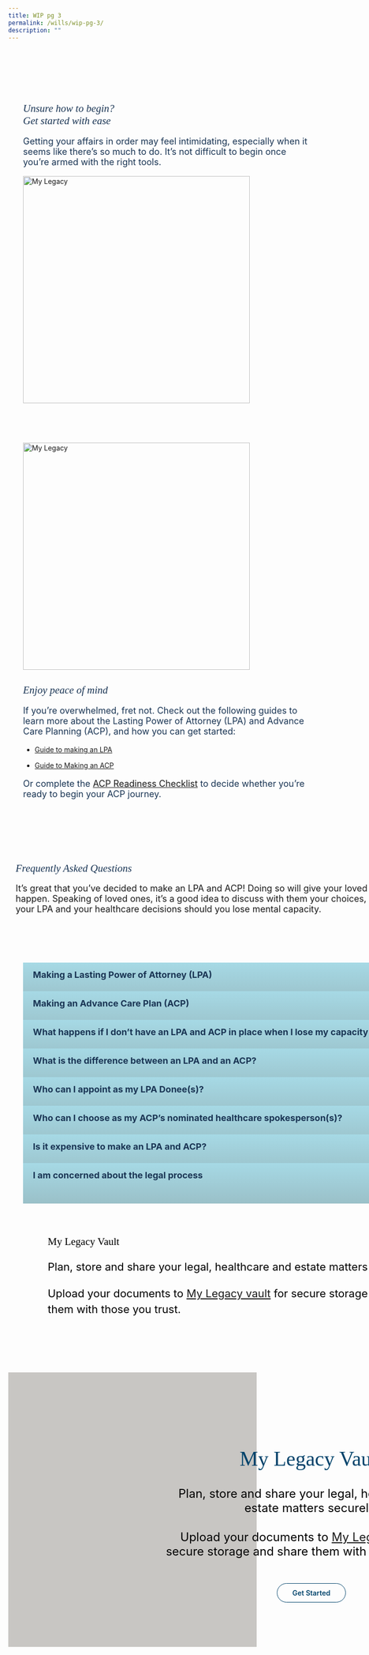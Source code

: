 ```yaml
---
title: WIP pg 3
permalink: /wills/wip-pg-3/
description: ""
---
```

<style>
   /* cyrillic */
   @font-face {
   font-family: 'Playfair Display';
   font-style: italic;
   font-weight: 400;
   font-display: swap;
   src: url(https://fonts.gstatic.com/s/playfairdisplay/v30/nuFkD-vYSZviVYUb_rj3ij__anPXDTnohkk7yRZrPJ-M.woff2) format('woff2');
   unicode-range: U+0301, U+0400-045F, U+0490-0491, U+04B0-04B1, U+2116;
   }
   /* vietnamese */
   @font-face {
   font-family: 'Playfair Display';
   font-style: italic;
   font-weight: 400;
   font-display: swap;
   src: url(https://fonts.gstatic.com/s/playfairdisplay/v30/nuFkD-vYSZviVYUb_rj3ij__anPXDTnojUk7yRZrPJ-M.woff2) format('woff2');
   unicode-range: U+0102-0103, U+0110-0111, U+0128-0129, U+0168-0169, U+01A0-01A1, U+01AF-01B0, U+0300-0301, U+0303-0304, U+0308-0309, U+0323, U+0329, U+1EA0-1EF9, U+20AB;
   }
   /* latin-ext */
   @font-face {
   font-family: 'Playfair Display';
   font-style: italic;
   font-weight: 400;
   font-display: swap;
   src: url(https://fonts.gstatic.com/s/playfairdisplay/v30/nuFkD-vYSZviVYUb_rj3ij__anPXDTnojEk7yRZrPJ-M.woff2) format('woff2');
   unicode-range: U+0100-02AF, U+0304, U+0308, U+0329, U+1E00-1E9F, U+1EF2-1EFF, U+2020, U+20A0-20AB, U+20AD-20CF, U+2113, U+2C60-2C7F, U+A720-A7FF;
   }
   /* latin */
   @font-face {
   font-family: 'Playfair Display';
   font-style: italic;
   font-weight: 400;
   font-display: swap;
   src: url(https://fonts.gstatic.com/s/playfairdisplay/v30/nuFkD-vYSZviVYUb_rj3ij__anPXDTnogkk7yRZrPA.woff2) format('woff2');
   unicode-range: U+0000-00FF, U+0131, U+0152-0153, U+02BB-02BC, U+02C6, U+02DA, U+02DC, U+0304, U+0308, U+0329, U+2000-206F, U+2074, U+20AC, U+2122, U+2191, U+2193, U+2212, U+2215, U+FEFF, U+FFFD;
   }
   /* cyrillic */
   @font-face {
   font-family: 'Playfair Display';
   font-style: italic;
   font-weight: 500;
   font-display: swap;
   src: url(https://fonts.gstatic.com/s/playfairdisplay/v30/nuFkD-vYSZviVYUb_rj3ij__anPXDTnohkk7yRZrPJ-M.woff2) format('woff2');
   unicode-range: U+0301, U+0400-045F, U+0490-0491, U+04B0-04B1, U+2116;
   }
   /* vietnamese */
   @font-face {
   font-family: 'Playfair Display';
   font-style: italic;
   font-weight: 500;
   font-display: swap;
   src: url(https://fonts.gstatic.com/s/playfairdisplay/v30/nuFkD-vYSZviVYUb_rj3ij__anPXDTnojUk7yRZrPJ-M.woff2) format('woff2');
   unicode-range: U+0102-0103, U+0110-0111, U+0128-0129, U+0168-0169, U+01A0-01A1, U+01AF-01B0, U+0300-0301, U+0303-0304, U+0308-0309, U+0323, U+0329, U+1EA0-1EF9, U+20AB;
   }
   /* latin-ext */
   @font-face {
   font-family: 'Playfair Display';
   font-style: italic;
   font-weight: 500;
   font-display: swap;
   src: url(https://fonts.gstatic.com/s/playfairdisplay/v30/nuFkD-vYSZviVYUb_rj3ij__anPXDTnojEk7yRZrPJ-M.woff2) format('woff2');
   unicode-range: U+0100-02AF, U+0304, U+0308, U+0329, U+1E00-1E9F, U+1EF2-1EFF, U+2020, U+20A0-20AB, U+20AD-20CF, U+2113, U+2C60-2C7F, U+A720-A7FF;
   }
   /* latin */
   @font-face {
   font-family: 'Playfair Display';
   font-style: italic;
   font-weight: 500;
   font-display: swap;
   src: url(https://fonts.gstatic.com/s/playfairdisplay/v30/nuFkD-vYSZviVYUb_rj3ij__anPXDTnogkk7yRZrPA.woff2) format('woff2');
   unicode-range: U+0000-00FF, U+0131, U+0152-0153, U+02BB-02BC, U+02C6, U+02DA, U+02DC, U+0304, U+0308, U+0329, U+2000-206F, U+2074, U+20AC, U+2122, U+2191, U+2193, U+2212, U+2215, U+FEFF, U+FFFD;
   }
   /* cyrillic */
   @font-face {
   font-family: 'Playfair Display';
   font-style: normal;
   font-weight: 400;
   font-display: swap;
   src: url(https://fonts.gstatic.com/s/playfairdisplay/v30/nuFiD-vYSZviVYUb_rj3ij__anPXDTjYgEM86xRbPQ.woff2) format('woff2');
   unicode-range: U+0301, U+0400-045F, U+0490-0491, U+04B0-04B1, U+2116;
   }
   /* vietnamese */
   @font-face {
   font-family: 'Playfair Display';
   font-style: normal;
   font-weight: 400;
   font-display: swap;
   src: url(https://fonts.gstatic.com/s/playfairdisplay/v30/nuFiD-vYSZviVYUb_rj3ij__anPXDTPYgEM86xRbPQ.woff2) format('woff2');
   unicode-range: U+0102-0103, U+0110-0111, U+0128-0129, U+0168-0169, U+01A0-01A1, U+01AF-01B0, U+0300-0301, U+0303-0304, U+0308-0309, U+0323, U+0329, U+1EA0-1EF9, U+20AB;
   }
   /* latin-ext */
   @font-face {
   font-family: 'Playfair Display';
   font-style: normal;
   font-weight: 400;
   font-display: swap;
   src: url(https://fonts.gstatic.com/s/playfairdisplay/v30/nuFiD-vYSZviVYUb_rj3ij__anPXDTLYgEM86xRbPQ.woff2) format('woff2');
   unicode-range: U+0100-02AF, U+0304, U+0308, U+0329, U+1E00-1E9F, U+1EF2-1EFF, U+2020, U+20A0-20AB, U+20AD-20CF, U+2113, U+2C60-2C7F, U+A720-A7FF;
   }
   /* latin */
   @font-face {
   font-family: 'Playfair Display';
   font-style: normal;
   font-weight: 400;
   font-display: swap;
   src: url(https://fonts.gstatic.com/s/playfairdisplay/v30/nuFiD-vYSZviVYUb_rj3ij__anPXDTzYgEM86xQ.woff2) format('woff2');
   unicode-range: U+0000-00FF, U+0131, U+0152-0153, U+02BB-02BC, U+02C6, U+02DA, U+02DC, U+0304, U+0308, U+0329, U+2000-206F, U+2074, U+20AC, U+2122, U+2191, U+2193, U+2212, U+2215, U+FEFF, U+FFFD;
   }
   /* cyrillic */
   @font-face {
   font-family: 'Playfair Display';
   font-style: normal;
   font-weight: 600;
   font-display: swap;
   src: url(https://fonts.gstatic.com/s/playfairdisplay/v30/nuFiD-vYSZviVYUb_rj3ij__anPXDTjYgEM86xRbPQ.woff2) format('woff2');
   unicode-range: U+0301, U+0400-045F, U+0490-0491, U+04B0-04B1, U+2116;
   }
   /* vietnamese */
   @font-face {
   font-family: 'Playfair Display';
   font-style: normal;
   font-weight: 600;
   font-display: swap;
   src: url(https://fonts.gstatic.com/s/playfairdisplay/v30/nuFiD-vYSZviVYUb_rj3ij__anPXDTPYgEM86xRbPQ.woff2) format('woff2');
   unicode-range: U+0102-0103, U+0110-0111, U+0128-0129, U+0168-0169, U+01A0-01A1, U+01AF-01B0, U+0300-0301, U+0303-0304, U+0308-0309, U+0323, U+0329, U+1EA0-1EF9, U+20AB;
   }
   /* latin-ext */
   @font-face {
   font-family: 'Playfair Display';
   font-style: normal;
   font-weight: 600;
   font-display: swap;
   src: url(https://fonts.gstatic.com/s/playfairdisplay/v30/nuFiD-vYSZviVYUb_rj3ij__anPXDTLYgEM86xRbPQ.woff2) format('woff2');
   unicode-range: U+0100-02AF, U+0304, U+0308, U+0329, U+1E00-1E9F, U+1EF2-1EFF, U+2020, U+20A0-20AB, U+20AD-20CF, U+2113, U+2C60-2C7F, U+A720-A7FF;
   }
   /* latin */
   @font-face {
   font-family: 'Playfair Display';
   font-style: normal;
   font-weight: 600;
   font-display: swap;
   src: url(https://fonts.gstatic.com/s/playfairdisplay/v30/nuFiD-vYSZviVYUb_rj3ij__anPXDTzYgEM86xQ.woff2) format('woff2');
   unicode-range: U+0000-00FF, U+0131, U+0152-0153, U+02BB-02BC, U+02C6, U+02DA, U+02DC, U+0304, U+0308, U+0329, U+2000-206F, U+2074, U+20AC, U+2122, U+2191, U+2193, U+2212, U+2215, U+FEFF, U+FFFD;
   }
   /* cyrillic */
   @font-face {
   font-family: 'Playfair Display';
   font-style: normal;
   font-weight: 800;
   font-display: swap;
   src: url(https://fonts.gstatic.com/s/playfairdisplay/v30/nuFiD-vYSZviVYUb_rj3ij__anPXDTjYgEM86xRbPQ.woff2) format('woff2');
   unicode-range: U+0301, U+0400-045F, U+0490-0491, U+04B0-04B1, U+2116;
   }
   /* vietnamese */
   @font-face {
   font-family: 'Playfair Display';
   font-style: normal;
   font-weight: 800;
   font-display: swap;
   src: url(https://fonts.gstatic.com/s/playfairdisplay/v30/nuFiD-vYSZviVYUb_rj3ij__anPXDTPYgEM86xRbPQ.woff2) format('woff2');
   unicode-range: U+0102-0103, U+0110-0111, U+0128-0129, U+0168-0169, U+01A0-01A1, U+01AF-01B0, U+0300-0301, U+0303-0304, U+0308-0309, U+0323, U+0329, U+1EA0-1EF9, U+20AB;
   }
   /* latin-ext */
   @font-face {
   font-family: 'Playfair Display';
   font-style: normal;
   font-weight: 800;
   font-display: swap;
   src: url(https://fonts.gstatic.com/s/playfairdisplay/v30/nuFiD-vYSZviVYUb_rj3ij__anPXDTLYgEM86xRbPQ.woff2) format('woff2');
   unicode-range: U+0100-02AF, U+0304, U+0308, U+0329, U+1E00-1E9F, U+1EF2-1EFF, U+2020, U+20A0-20AB, U+20AD-20CF, U+2113, U+2C60-2C7F, U+A720-A7FF;
   }
   /* latin */
   @font-face {
   font-family: 'Playfair Display';
   font-style: normal;
   font-weight: 800;
   font-display: swap;
   src: url(https://fonts.gstatic.com/s/playfairdisplay/v30/nuFiD-vYSZviVYUb_rj3ij__anPXDTzYgEM86xQ.woff2) format('woff2');
   unicode-range: U+0000-00FF, U+0131, U+0152-0153, U+02BB-02BC, U+02C6, U+02DA, U+02DC, U+0304, U+0308, U+0329, U+2000-206F, U+2074, U+20AC, U+2122, U+2191, U+2193, U+2212, U+2215, U+FEFF, U+FFFD;
   }
   @font-face {
   font-family: 'Myriad Pro';
   src: url('http://chodri.com/legacy/src/fonts/Myriad-Web-Pro-Regular.ttf');
   src: url('http://chodri.com/legacy/src/fonts/Myriad-Web-Pro-Regular.ttf') format('truetype');
   font-weight: normal;
   font-style: normal;
   }
   .container{
   width: 1170px;
   margin: 0 auto;
   }
   .heading  {
   position: relative;
   }
   section.bp-section {
   padding: 0;
   }
   .action__b h4{
   color: #000;
   font-size: 24px;
   margin-top: 15px;
   margin-bottom: 0;
   }
   .action__b h4 a{
   color: #01436b;
   } 
   section.bp-section .bp-container {
   padding-bottom: 0!important;
   }
	.col.is-2.is-position-relative.has-side-nav {
    display: none;
}
	.col.is-1.has-float-btns.is-position-relative {
    display: none;
}
	section.bp-section.bottom-navigation {
    display: none;
}
	.col.is-8.is-offset-1-desktop {
    margin-left: 0;
    width: 100%;
}
   .accordion ul .inner span {
   margin-right: 15px;
   }   
   .m-b-80{
   margin-bottom: 80px;
   }
   container-fluid{
   width: 100%;
   }
   section.bp-section.is-small.bp-section-pagetitle {
   display: none;
   }
   .col.is-2.is-position-relative.has-side-nav {
   display: none;
   }	
   .col.is-8.is-offset-1-desktop.is-12-touch.print-content {
   margin-left: 0;
   width: 100%;
   }	
   .about_a_b img {
   width: 460px;
   }
   .content ul > li:last-child {
   margin-bottom: 0;
   }
   .video_acc .inner::after{
   display:none!important;
   }
   a.p-button.btn {
   border-color: #01436b;
   background-color: transparent;
   border-radius: 30px;
   color: #01436b;
   margin-top: 30px;
   font-weight: 600;
   text-decoration: none;
   border: 1px solid #01436b;
   padding: 10px 30px;
   }
   .action_3 h2, .action_3 h2 i {
   line-height: 52px;
   font-size: 42px;
   font-family: 'Playfair Display';
   color: #01436b;
   margin-bottom: 30px;
   font-weight: 400;
   }
   section.bp-section .bp-container {
   width: 100%!important;
   max-width: 100%!important;
   padding-top: 0!important;
   }
   .col.is-8.is-offset-2.print-content {
   margin-left: 0;
   width: 100%;
   }
   .col-3 {
   width: 25%;
   PADDING: 0 15px;
   }
   .col-8 {
   width: 75%;
   PADDING: 0 15px;
   }
   .col-4 {
   width: 33.33%;
   PADDING: 0 15px;
   }
   .col-6 {
   width: 50%;
   PADDING: 0 15px;
   }
   .col-12 {
   width: 100%;
   PADDING: 0 15px;
   }
   .p-t-80 {
   padding-top: 80px;
   }
   .p-b-80{
   padding-bottom: 80px;
   }
   .u-align--center{
   text-align:center;
   }
   .about_bb .inner {
   padding: 30px;
   background-color: #EBE7E5;
   border-radius: 25px;
   }
   .about_a_b p {
   color: #1A3554;
   font-size: 18px;
   }
	 .action3_b a.p-button.btn {
    padding: 10px 30px;
    margin-top: 20px;
    display: inline-block;
    }
    .action3_b p {
    font-size: 24px;
    color: #000;
    margin-bottom: 30px!important;
    margin-top: 0;
    }
   .faq_sect h2 {
   color: #1A3554;
   font-family: 'Playfair Display'!important;
   font-weight: 400;
   font-style: italic;
   }
   .faq_sect p {
   margin-top: 10px;
   font-size: 18px;
   }
   .about_bb h4 {
   color: #1A3554;
   font-weight: bold;
   margin-bottom: 0;
   }
   .about_bb p {
   margin-top: 10px;
   font-size: 18px;    
   }
   .about_a_b h2 {
   color: #1A3554;
   font-family:'Playfair Display';
   font-style: italic;
   font-weight: 400;
   }
   .heading h3 {
   margin-bottom: 30px;
   color: #000;
   }
   .content a{
   color: #1A3554!important;
   }
   .m-b-30{
   margin-bottom: 30px;
   }
   .p-t-40{
   padding-top:40px;
   }
   .action_3 {
   background-color: #C8C6C3;
   }
   .accordion h5 {
   margin-top: 0;
   color: #1A3554;
   }
   .accordion table th {
   color: #1A3554;
   }
   .accordion table {
   width: 100%;
   border: 1px solid #ddd;
   background-color: #fff;
   margin-bottom: 30px;
   }
   .content strong {
   color: #1A3554;
   }
   .accordion h6 {
   margin-top: 20px;
   line-height: 30px;
   }
   .accordion ul {
   list-style: none;
   padding: 0;
   }
   .accordion ul li {
   margin: 0;
   }
   .action__4 h2{
   color: #000;
   font-family:'Playfair Display';
   font-weight:400;
   }
   .action__4 p{
   color: #000;
   font-size: 22px;
   line-height: 32px;
   }
   .accordion ul {
   margin: 0;
   }
   .accordion .toggle{
   display:none;
   }
   .accordion ul li label {
   position: relative;
   color: #1A3554;
   display: inline-block;
   width: 100%;
   line-height: 49px;
   text-indent: 20px;
   cursor: pointer;
   font-weight: bold;
   font-size: 18px;
   }
   .accordion ul li label::before {
   width: 100%;
   background-image: linear-gradient(#a6d9e5, #9ac0c8);
   display: block;
   color: #fefefe;
   padding: 0.75em;
   border-radius: 0.15em;
   transition: background 0.3s ease;
   margin-bottom: 0;
   border-radius: 0;
   content: "";
   position: absolute;
   left: 0;
   right: 0;
   top: 0;
   height: 55px;
   z-index: -1;
   }
   .accordion ul .inner li strong {
   color: #1A3554;
   }
   .accordion ul {
   margin: 0!important;
   }
   ul.accordion ul ul {
   padding-left: 45px;
   }
   .inner > ul > li:not(:last-child) {
   margin-bottom:15px;
   }
   a.play_btn {
   position: absolute;
   left: 0;
   right: 0;
   top: 50%;
   z-index: 99999;
   width: 120px;
   height: 120px;
   margin: 0 auto;
   margin-top: -60px;
   }
   .about_a_b {
   display: flex;
   align-items: center;
   }   
   .about_bb p, .about_bb li, .about_bb p, .about_bb .inner {
   color: #1A3554;
   font-size: 18px;
   }
   .video_acc .inner {
   position: relative;
   }
   .accordion ul .inner::after{
   content: "+";
   width: 25px;
   height: 25px;
   background-color: #fff;
   display: inline-block;
   text-align: center;
   border-radius: 50%;
   position: absolute;
   right: 20px;
   top: 14px;
   color: #1A3554;
   text-indent: 0;
   line-height: 25px;
   }
   ul.accordion input.toggle:checked + .inner::after {
   content: "-";
   }
   ul.accordion input.toggle:checked + .inner {
   height: auto;
   padding: 45px;
   }
   .accordion ul .inner {
   overflow: hidden;
   margin-top: 0;
   background-color: #EBE7E5;
   margin-top: 6px;
   height: 0;
   padding: 0 45px;
   transition: all ease-in-out .3s;
   -webkit-transition: all ease-in-out .3s;
   text-indent: 0;
   }
   .accordion ul .inner p, .accordion ul .inner li {
   font-weight: 500;
   font-size: 18px;
   color: #1A3554;
   margin-top: 0;
   line-height: 30px;
   }
   .accordion ul .inner h4 {
   font-weight: bold;
   font-size: 22px;
   color: #1A3554;
   margin-top: 0;
   margin-bottom: 0;
   }
   .p-lr-50{
   padding: 0 50px;
   }
   section.action__4 {
   position: relative;
   }
   .action__4::before {
   content: "";
   position: absolute;
   left: 30px;
   bottom: -4px;
   width: 200px;
   background-position: center;
   background-size: contain;
   background-repeat: no-repeat;
   background-image: url(https://i.imgur.com/ymZBFhy.png);
   z-index: 99999999;
   height: 200px;
   }
   section.action__4 .container::after {
   content: "";
   position: absolute;
   right: 0;
   top: 0;
   width: 300px;
   height: 200px;
   background-size: contain;
   background-repeat: no-repeat;
   background-image: url(https://i.imgur.com/4gIO8gl.png);
   }
   .container{
   position: relative;
   }
   .heading::after {
   content: "";
   position: absolute;
   right: -50px;
   top: -28px;
   width: 300px;
   height: 200px;
   background-size: contain;
   background-repeat: no-repeat;
   background-image: url(https://i.imgur.com/AxzRdOk.png);
   }
   @media(max-width: 767px){
   .heading::after{
   display:none;
   }
   section.action__4 .container{
   display:none;
   }
   .action__4{
   display:none;
   }
   .p-lr-50{
   padding: 0;
   }
   .action_3 h2,.action_3 h2 i {
   line-height: 38px;
   font-size: 28px;
   }
   html {
   overflow-x: hidden;
   }
   .about_a_b:first-child {
   margin-bottom: 30px;
   }
   .container {
   width: 100%;
   padding: 0 15px;
   }
   .col-3 {
   width: 100%;
   }
   .col-8 {
   width: 100%;
   }
   .col-4 {
   width: 100%;
   }
   .col-6 {
   width: 100%;
   }
   .col-12 {
   width: 100%;
   }
   .action_3 {
   background-color: #C7C6C2;
   }
   .accordion ul li label {
   line-height: 29px;
   text-indent: 0;
   font-size: 15px;
   padding: 0 15px;
   padding-right: 35px;
   }
   .accordion > li {
   margin-bottom: 10px!important;
   }
   ul.accordion input.toggle:checked + .inner {
   padding: 15px 20px;
   }
   .accordion ul .inner p, .accordion ul .inner li {
   font-size: 15px;
   }
   section.accordion {
   margin-bottom: 50px;
   }
   .accordion ul .inner::after {
   right: 5px;
   top: 5px;
   }
   .accordion ul li label::before {
   height: unset;
   bottom: 0;
   }
   .faq_sect {
   padding: 0 15px;
   }
   .accordion ul .inner {
   width: calc(100% + 50px);
   margin-left: -15px;
   }
   .col.is-8.is-offset-2.print-content {
   padding: 0;
   }
   section.bp-section .bp-container > .row {
   margin: 0;
   }
   }
   @media(min-width: 767px)and (max-width: 1140px){
   .container {
   padding: 0 15px;
   }
   .col.is-8.is-offset-2.print-content {
   padding: 0;
   }
   section.bp-section .bp-container > .row {
   margin: 0;
   }
   }
</style>
<section class="about_ac">
   <div class="container">
      <div class="row p-t-80 p-b-80">
         <div class="col-6 about_a_b">
            <div class="inner">
               <h2>Unsure how to begin?<br>Get started with ease</h2>
               <p>Getting your affairs in order may feel intimidating, especially when it seems like there’s so much to do. It’s not difficult to begin once you’re armed with the right tools.</p>
            </div>
         </div>
         <div class="col-6 about_a_b">
            <img alt="My Legacy" src="https://i.imgur.com/mlDIwVj.png">
         </div>
      </div>
      <div class="row p-b-80">
         <div class="col-6 about_a_b">
            <img alt="My Legacy" src="https://i.imgur.com/sjHBJYf.png">
         </div>
         <div class="col-6 about_a_b">
            <div class="inner">
               <h2>Enjoy peace of mind</h2>
               <p>If you’re overwhelmed, fret not. Check out the following guides to learn more about the Lasting Power of Attorney (LPA) and Advance Care Planning (ACP), and how you can get started:
               </p>
               <ul>
                  <li><a target="_blank" href="https://plantoday.sg/lpa_infographic_2022.pdf">Guide to making an LPA</a></li>
                  <li><a target="_blank" href="https://www.aic.sg/resources/Documents/Brochures/ACP%20Publications/Infosheet/ACP%20InfoSheet-EN.pdf">Guide to Making an ACP</a></li>
               </ul>
               <p>Or complete the <a target="_blank" href="https://plantoday.sg/acp-checklist.pdf">ACP Readiness Checklist</a> to decide whether you’re ready to begin your ACP journey.</p>
            </div>
         </div>
      </div>
      <div style="position: relative;" class="row">
         <div class="faq_sect">
            <h2>Frequently Asked Questions</h2>
            <p>It’s great that you’ve decided to make an LPA and ACP! Doing so will give your loved ones certainty of your preferences should the worst happen. Speaking of loved ones, it’s a good idea to discuss with them your choices, particularly on who you are appointing as donee for your LPA and your healthcare decisions should you lose mental capacity.</p>
         </div>
      </div>
   </div>
</section>
<section class="accordion p-t-80">
   <div class="container">
      <div class="row">
         <div class="col-12 accordion_b">
            <ul class="accordion">
               <li>
                  <label for="accordion_1">
                     <input class="toggle" id="accordion_1" name="accordion" type="radio">Making a Lasting Power of Attorney (LPA)
                     <div class="inner">
                        <ul>
                           <li>Choose your Donee (you can have up to two) and identify a Replacement Donee in case the primary donee is unable to fulfill the duties.</li>
                           <li>Fill in the online LPA forms at <a target="_blank" href="https://mylegacy.life.gov.sg/find-a-service/lpa-acp/pre-form/">My Legacy</a>. </li>
                           <li>
                              Find an <a target="_blank" href="https://opg-eservice.msf.gov.sg/LPA/CIMapService.aspx">LPA Certificate Issuer</a> to certify your LPA when all your Donee(s) and Replacement Donee (if any) have accepted their appointment.
                              <ul>
                                 <li> Your Donee(s) and Replacement Donee (if any) can log in to <a target="_blank" href="https://opg-eservice.msf.gov.sg/">OPG Online (OPGO) portal</a> using Singpass to accept their appointment as a Donee in your LPA.</li>
                                 <li>Visit the Certificate Issuer of your choice to certify your LPA. </li>
                                 <li>You (the ‘Donor’) and the LPA Certificate Issuer will need to digitally sign on the LPA using your Singpass app. </li>
                                 <li>In order for your LPA to be legally valid, the Certificate Issuer must submit the LPA to the Office of the Public Guardian (OPG) for registration via OPGO, as authorised by you.</li>
                              </ul>
                           </li>
                           <li>
                              <strong>LPA Form 1</strong>
                              <p>Grants general powers to Donee(s) who will make decisions on your behalf when you lose mental capacity.</p>
                           </li>
                           <li>
                              <strong>LPA Form 2</strong>
                              <p>For Donors who want to:</p>
                              <ul>
                                 <li>Appoint more than 2 Donees and/or more than 1 Replacement Donee</li>
                                 <li>Grant specific or customised powers that are outside the scope of LPA Form 1 to their Donee(s)</li>
                              </ul>
                              <br>
                              <p>You will have to engage a lawyer for LPA Form 2 as it must be drafted by a lawyer. 
                                 After you accept the lawyer’s draft, the LPA must be sent to the Donee(s) and Replacement Donee for acceptance, before you visit the Certificate Issuer as per the flow of LPA Form 1.
                              </p>
                           </li>
                        </ul>
                        <div style="margin-top: 30px;padding:56.25% 0 0 0;position:relative;overflow: hidden;"><iframe allowfullscreen="" allow="autoplay; fullscreen; picture-in-picture" frameborder="0" style="position:absolute;top:0;left:0;width:100%;height:100%;" src="https://player.vimeo.com/video/846883739?h=ebfb1fec02&amp;title=0&amp;byline=0&amp;portrait="></iframe></div>
                     </div>
                  </label>
               </li>
               <li>
                  <label for="accordion_2">
                     <input class="toggle" id="accordion_2" name="accordion" type="radio">Making an Advance Care Plan (ACP)
                     <div class="inner">
                        <ul>
                           <li>Before filling out any forms, it’s important that you speak to your loved ones and caregivers about your personal care preferences. Ensure that they are aligned with your values and beliefs before proceeding with the application.</li>
                           <li>Choose your nominated healthcare spokesperson. You may appoint up to 2 persons.</li>
                           <li>Prepare your <a target="_blank" href="https://mylegacy.life.gov.sg/lpa-acp-tool/acp/">ACP online</a>. </li>
                           <li>
                              Find a <a target="_blank" href="https://mylegacy.life.gov.sg/find-a-service/find-advance-care-plan-facilitator/">certified ACP facilitator</a> to discuss and submit your ACP to the National Electronic Healthcare Records (NEHR) System.<br>
                              <ul>
                                 <li>After completing your form with the ACP facilitator, both you and your healthcare spokesperson(s) will need to sign the completed form as acknowledgment. </li>
                                 <li>Your ACP will then be available on the NEHR. This allows your healthcare team to easily access and refer to your ACP.</li>
                                 <li>You may also wish to upload a soft copy of your completed ACP form in the <a target="_blank" href="https://mylegacy.life.gov.sg/vault/">My Legacy vault</a> for your own records and to share them with your Trusted Persons.</li>
                              </ul>
                           </li>
                        </ul>
                        <div style="margin-top: 30px;padding:56.25% 0 0 0;position:relative;overflow: hidden;"><iframe allowfullscreen="" allow="autoplay; fullscreen; picture-in-picture" frameborder="0" style="position:absolute;top:0;left:0;width:100%;height:100%;" src="https://player.vimeo.com/video/846847338?h=ebfb1fec02&amp;title=0&amp;byline=0&amp;portrait=0"></iframe></div>
                     </div>
                  </label>
               </li>
               <li>
                  <label for="accordion_3">
                     <input class="toggle" id="accordion_3" name="accordion" type="radio">What happens if I don’t have an LPA and ACP in place when I lose my capacity to make decisions?
                     <div class="inner">
                        <ul>
                           <li>
                              <strong>LPA</strong>
                              <p>Without an LPA, your family members or loved ones would need to apply to the Court to become your Deputy in order to make decisions for you. This can be a lengthy, costly, and risky process as the Court may not appoint your ideal person to make decisions on your behalf. More information on deputyship application can be found <a target="_blank" href="https://judiciary.gov.sg/family/deputyship">here</a>. </p>
                           </li>
                           <li>
                              <strong>ACP</strong>
                              <ul>
                                 <li>Without an ACP, your loved ones may not know your wishes or healthcare preferences regarding your <a target="_blank" href="https://mylegacy.life.gov.sg/end-of-life-planning/what-is-palliative-care/">palliative care</a> or medical treatment, should you lose the mental capacity to communicate.</li>
                                 <li>It can be stressful for your loved ones to predict what kind of treatment you may want. Differing views may arise which can sometimes cause disputes amongst family members.</li>
                                 <li>In some cases, healthcare providers may make decisions on your behalf based on their professional judgement and any available information about your medical history.</li>
                              </ul>
                           </li>
                        </ul>
                     </div>
                  </label>
               </li>
               <li>
                  <label for="accordion_4">
                     <input class="toggle" id="accordion_4" name="accordion" type="radio">What is the difference between an LPA and an ACP?
                     <div class="inner">
                        <p>The LPA is a legal document that allows you to appoint trusted person(s) to look after your personal welfare and/or financial decisions on your behalf if you lack the mental capacity to decide for yourself.</p>
                        <p>The ACP helps you discuss and document matters related to your healthcare. It is not a legal document.</p>
                     </div>
                  </label>
               </li>
               <li>
                  <label for="accordion_5">
                     <input class="toggle" id="accordion_5" name="accordion" type="radio">Who can I appoint as my LPA Donee(s)?
                     <div class="inner">
                        <ul>
                           <li>
                              Your Donee must be 21 years of age or older. They could be:
                              <ul>
                                 <li>Your spouse or partner</li>
                                 <li>A family member or relative</li>
                                 <li>A friend</li>
                                 <li>A licensed trust company for property and affairs matters only (applicable for LPA Form 2)</li>
                                 <li>A Professional Donee who is registered as a Professional Deputy with the Office of the Public Guardian.</li>
                              </ul>
                           </li>
                           <li>It’s important that your Donee is someone you trust and they are not bankrupt if you wish to grant them powers to manage your property and affairs.</li>
                           <li>
                              If you’re appointing more than one person to be your Donee(s), you must decide whether they will make decisions:
                              <ul>
                                 <li>Jointly – the Donee(s) have to act together and agree on all decisions.</li>
                                 <li>Jointly and severally – the Donee(s) can make the decisions together or separately.</li>
                              </ul>
                           </li>
                           <li>You can also choose to let your Donee(s) make some decisions ‘jointly’, and others ‘jointly and severally’.</li>
                           <li>When you make your LPA, you can nominate another trusted person as your Replacement Donee. The Replacement Donee will replace your appointed Donee(s) when they are unable to act on your behalf anymore.
                           </li>
                        </ul>
                     </div>
                  </label>
               </li>
               <li>
                  <label for="accordion_6">
                     <input class="toggle" id="accordion_6" name="accordion" type="radio">Who can I choose as my ACP’s nominated healthcare spokesperson(s)?
                     <div class="inner">
                        <ul class="circle">
                           <li>
                              Your nominated healthcare spokesperson should be 21 years of age or older. They could be:
                              <ul>
                                 <li>Your spouse or partner</li>
                                 <li>A family member or relative</li>
                                 <li>A friend</li>
                              </ul>
                           </li>
                           <li>It’s important that your nominated healthcare spokesperson has the mental capacity and maturity to represent and articulate your care preferences.</li>
                           <li>
                              If you’re appointing more than one person to be your healthcare spokespersons, they should all:
                              <ul>
                                 <li>Know your care wishes very well</li>
                                 <li>Agree on what your care preferences are</li>
                              </ul>
                           </li>
                        </ul>
                     </div>
                  </label>
               </li>
               <li>
                  <label for="accordion_7">
                     <input class="toggle" id="accordion_7" name="accordion" type="radio">Is it expensive to make an LPA and ACP?
                     <div class="inner">
                        <h5>Lasting Power of Attorney (LPA) Fees</h5>
                        <h6><strong>Table 1: Application Fees</strong></h6>
                        <table>
                           <tbody>
                              <tr>
                                 <th></th>
                                 <th style="text-align:center">LPA Form 1 Fee<br> (inc. GST)</th>
                                 <th style="text-align:center">LPA Form 2 Fee<br> (inc. GST)</th>
                              </tr>
                              <tr>
                                 <td>Singapore Citizens</td>
                                 <td style="text-align:center">$0<br>(fee of $75 waived until <br>31 march 2026)</td>
                                 <td style="text-align:center">$0</td>
                              </tr>
                              <tr>
                                 <td>Singapore Permanent<br> Residents</td>
                                 <td style="text-align:center">$100</td>
                                 <td style="text-align:center">$250</td>
                              </tr>
                              <tr>
                                 <td>Foreigners</td>
                                 <td style="text-align:center">$250</td>
                                 <td style="text-align:center">$300</td>
                              </tr>
                           </tbody>
                        </table>
                        <h6><strong>Table 2: Cancellation Fees</strong></h6>
                        <table>
                           <tbody>
                              <tr>
                                 <th></th>
                                 <th style="text-align:center">Fee (inc. GST)</th>
                              </tr>
                              <tr>
                                 <td>Cancellation of registration of an LPA</td>
                                 <td style="text-align:center">$30</td>
                              </tr>
                           </tbody>
                        </table>
                        <p>Payment can be made on <a target="_blank" href="https://opg-eservice.msf.gov.sg">OPG Online (OPGO)</a>.<br><i><small>*Note: Cheque collection has ceased.</small></i></p>
                        <p>There is also a fee to engage an accredited medical practitioner, psychiatrist or lawyer to certify your LPA. More information on certification fees can be found <a target="_blank" href="https://www.msf.gov.sg/what-we-do/opg/lasting-power-of-attorney/where-to-find-a-certificate-issuer">here</a>.</p>
                        <p>As of Jan 2023, the majority of the top 10 most visited accredited medical practitioners charged $59 or less.</p>
                        <h5>Cost of ACP</h5>
                        <p>There is no charge for completing the ACP with trained facilitators from <a target="_blank" href="https://opg-eservice.msf.gov.sg/LPA/CIMapService.aspx">government-appointed providers</a> across Singapore. </p>
                        <p>However, some organisations may charge a nominal fee for doing an ACP. Please kindly check in with the respective organisations on the fees.
                        </p>
                     </div>
                  </label>
               </li>
               <li>
                  <label for="accordion_8">
                     <input class="toggle" id="accordion_8" name="accordion" type="radio">I am concerned about the legal process
                     <div class="inner">
                        <p>
                           The ACP is not a legal document and you do not need a lawyer to help you make one. You will only need to engage a lawyer if you wish to make an LPA Form 2.
                        </p>
                     </div>
                  </label>
               </li>
            </ul>
         </div>
      </div>
   </div>
</section>
<section class="action__4">
   <div class="container" style="padding-top: 60px; padding-bottom: 90px">
      <div class="row p-lr-50">
         <div class="col-8">
            <div class="inner">
               <h2>My Legacy Vault</h2>
               <p>Plan, store and share your legal, healthcare and estate matters securely.</p>
               <p>Upload your documents to <a class="read-more" target="_blank" href="https://mylegacy.life.gov.sg/vault/">My Legacy vault</a> for secure storage and share them with those you trust.</p>
            </div>
         </div>
      </div>
   </div>
</section>
<section style="padding-top: 90px; padding-bottom: 90px" class="action_3">
    <div class="container">
       <div class="row">
          <div class="col-12 action3_b u-align--center">
             <h2>My Legacy Vault</h2>
             <p>Plan, store and share your legal, healthcare and<br> estate matters securely.</p>
             <p>Upload your documents to <a class="read-more" target="_blank" href="https://mylegacy.life.gov.sg/vault/">My Legacy vault</a> for<br> secure storage and share them with those you trust.</p>
             <a class="btn p-button" target="_blank" href="https://mylegacy.life.gov.sg/find-a-service/lpa-acp/">Get Started</a>
          </div>
       </div>
    </div>
 </section>